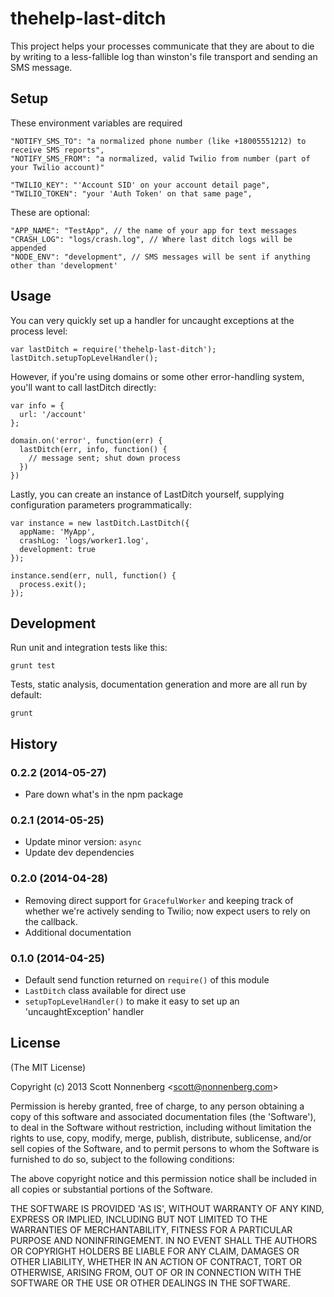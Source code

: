 # thehelp-last-ditch

This project helps your processes communicate that they are about to die by writing to a less-fallible log than winston's file transport and sending an SMS message.

## Setup

These environment variables are required

```
"NOTIFY_SMS_TO": "a normalized phone number (like +18005551212) to receive SMS reports",
"NOTIFY_SMS_FROM": "a normalized, valid Twilio from number (part of your Twilio account)"

"TWILIO_KEY": "'Account SID' on your account detail page",
"TWILIO_TOKEN": "your 'Auth Token' on that same page",
```

These are optional:

```
"APP_NAME": "TestApp", // the name of your app for text messages
"CRASH_LOG": "logs/crash.log", // Where last ditch logs will be appended
"NODE_ENV": "development", // SMS messages will be sent if anything other than 'development'
```

## Usage

You can very quickly set up a handler for uncaught exceptions at the process level:

```
var lastDitch = require('thehelp-last-ditch');
lastDitch.setupTopLevelHandler();
```

However, if you're using domains or some other error-handling system, you'll want to call lastDitch directly:

```
var info = {
  url: '/account'
};

domain.on('error', function(err) {
  lastDitch(err, info, function() {
    // message sent; shut down process
  })
})
```

Lastly, you can create an instance of LastDitch yourself, supplying configuration parameters programmatically:

```
var instance = new lastDitch.LastDitch({
  appName: 'MyApp',
  crashLog: 'logs/worker1.log',
  development: true
});

instance.send(err, null, function() {
  process.exit();
});
```

## Development

Run unit and integration tests like this:

```
grunt test
```

Tests, static analysis, documentation generation and more are all run by default:

```
grunt
```

## History

### 0.2.2 (2014-05-27)

* Pare down what's in the npm package

### 0.2.1 (2014-05-25)

* Update minor version: `async`
* Update dev dependencies

### 0.2.0 (2014-04-28)

* Removing direct support for `GracefulWorker` and keeping track of whether we're actively sending to Twilio; now expect users to rely on the callback.
* Additional documentation

### 0.1.0 (2014-04-25)

* Default send function returned on `require()` of this module
* `LastDitch` class available for direct use
* `setupTopLevelHandler()` to make it easy to set up an 'uncaughtException' handler

## License

(The MIT License)

Copyright (c) 2013 Scott Nonnenberg &lt;scott@nonnenberg.com&gt;

Permission is hereby granted, free of charge, to any person obtaining
a copy of this software and associated documentation files (the
'Software'), to deal in the Software without restriction, including
without limitation the rights to use, copy, modify, merge, publish,
distribute, sublicense, and/or sell copies of the Software, and to
permit persons to whom the Software is furnished to do so, subject to
the following conditions:

The above copyright notice and this permission notice shall be
included in all copies or substantial portions of the Software.

THE SOFTWARE IS PROVIDED 'AS IS', WITHOUT WARRANTY OF ANY KIND,
EXPRESS OR IMPLIED, INCLUDING BUT NOT LIMITED TO THE WARRANTIES OF
MERCHANTABILITY, FITNESS FOR A PARTICULAR PURPOSE AND NONINFRINGEMENT.
IN NO EVENT SHALL THE AUTHORS OR COPYRIGHT HOLDERS BE LIABLE FOR ANY
CLAIM, DAMAGES OR OTHER LIABILITY, WHETHER IN AN ACTION OF CONTRACT,
TORT OR OTHERWISE, ARISING FROM, OUT OF OR IN CONNECTION WITH THE
SOFTWARE OR THE USE OR OTHER DEALINGS IN THE SOFTWARE.
